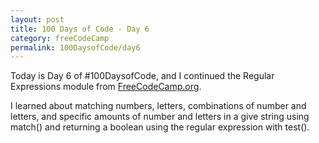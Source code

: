 ```yaml
---
layout: post
title: 100 Days of Code - Day 6
category: freeCodeCamp
permalink: 100DaysofCode/day6
---
```


Today is Day 6 of #100DaysofCode, and I continued the Regular Expressions module from [FreeCodeCamp.org](https://freecodecamp.org).

I learned about matching numbers, letters, combinations of number and letters, and specific amounts of number and letters in a give string using match() and returning a boolean using the regular expression with test().
